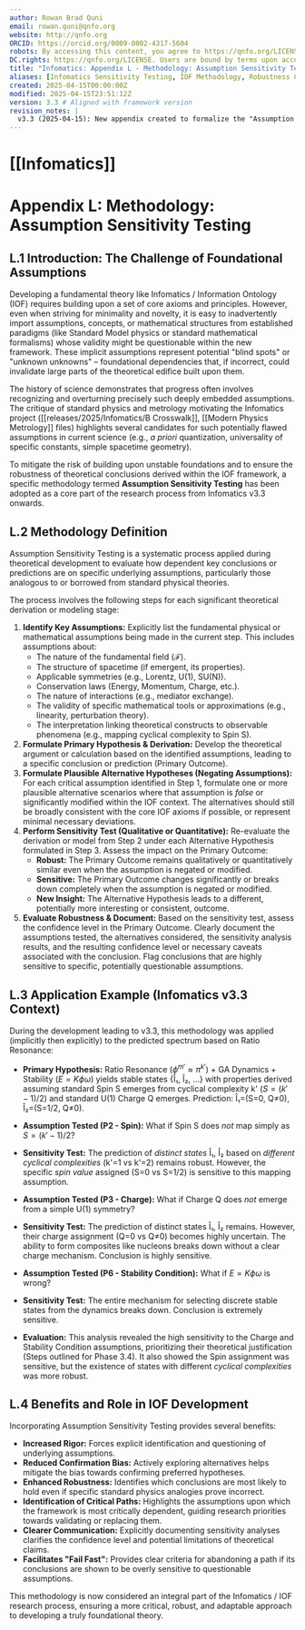 ```yaml
---
author: Rowan Brad Quni
email: rowan.quni@qnfo.org
website: http://qnfo.org
ORCID: https://orcid.org/0009-0002-4317-5604
robots: By accessing this content, you agree to https://qnfo.org/LICENSE. Non-commercial use only. Attribution required.
DC.rights: https://qnfo.org/LICENSE. Users are bound by terms upon access.
title: "Infomatics: Appendix L - Methodology: Assumption Sensitivity Testing"
aliases: [Infomatics Sensitivity Testing, IOF Methodology, Robustness Checks]
created: 2025-04-15T00:00:00Z
modified: 2025-04-15T23:51:12Z
version: 3.3 # Aligned with framework version
revision_notes: |
  v3.3 (2025-04-15): New appendix created to formalize the "Assumption Sensitivity Testing" methodology adopted during Phase 3.3 development. This addresses the critical need to evaluate the robustness of theoretical conclusions against the potential failure of underlying assumptions, particularly those implicitly imported from standard physics paradigms. Essential for maintaining theoretical rigor and avoiding confirmation bias. Adheres to Appendix G style guide.
---
```


# [[Infomatics]]

# Appendix L: Methodology: Assumption Sensitivity Testing

## L.1 Introduction: The Challenge of Foundational Assumptions

Developing a fundamental theory like Infomatics / Information Ontology (IOF) requires building upon a set of core axioms and principles. However, even when striving for minimality and novelty, it is easy to inadvertently import assumptions, concepts, or mathematical structures from established paradigms (like Standard Model physics or standard mathematical formalisms) whose validity might be questionable within the new framework. These implicit assumptions represent potential "blind spots" or "unknown unknowns" – foundational dependencies that, if incorrect, could invalidate large parts of the theoretical edifice built upon them.

The history of science demonstrates that progress often involves recognizing and overturning precisely such deeply embedded assumptions. The critique of standard physics and metrology motivating the Infomatics project ([[releases/2025/Infomatics/B Crosswalk]], [[Modern Physics Metrology]] files) highlights several candidates for such potentially flawed assumptions in current science (e.g., *a priori* quantization, universality of specific constants, simple spacetime geometry).

To mitigate the risk of building upon unstable foundations and to ensure the robustness of theoretical conclusions derived within the IOF framework, a specific methodology termed **Assumption Sensitivity Testing** has been adopted as a core part of the research process from Infomatics v3.3 onwards.

## L.2 Methodology Definition

Assumption Sensitivity Testing is a systematic process applied during theoretical development to evaluate how dependent key conclusions or predictions are on specific underlying assumptions, particularly those analogous to or borrowed from standard physical theories.

The process involves the following steps for each significant theoretical derivation or modeling stage:

1.  **Identify Key Assumptions:** Explicitly list the fundamental physical or mathematical assumptions being made in the current step. This includes assumptions about:
    *   The nature of the fundamental field ($\mathcal{F}$).
    *   The structure of spacetime (if emergent, its properties).
    *   Applicable symmetries (e.g., Lorentz, U(1), SU(N)).
    *   Conservation laws (Energy, Momentum, Charge, etc.).
    *   The nature of interactions (e.g., mediator exchange).
    *   The validity of specific mathematical tools or approximations (e.g., linearity, perturbation theory).
    *   The interpretation linking theoretical constructs to observable phenomena (e.g., mapping cyclical complexity to Spin S).
2.  **Formulate Primary Hypothesis & Derivation:** Develop the theoretical argument or calculation based on the identified assumptions, leading to a specific conclusion or prediction (Primary Outcome).
3.  **Formulate Plausible Alternative Hypotheses (Negating Assumptions):** For each critical assumption identified in Step 1, formulate one or more plausible alternative scenarios where that assumption is *false* or significantly modified within the IOF context. The alternatives should still be broadly consistent with the core IOF axioms if possible, or represent minimal necessary deviations.
4.  **Perform Sensitivity Test (Qualitative or Quantitative):** Re-evaluate the derivation or model from Step 2 under each Alternative Hypothesis formulated in Step 3. Assess the impact on the Primary Outcome:
    *   **Robust:** The Primary Outcome remains qualitatively or quantitatively similar even when the assumption is negated or modified.
    *   **Sensitive:** The Primary Outcome changes significantly or breaks down completely when the assumption is negated or modified.
    *   **New Insight:** The Alternative Hypothesis leads to a different, potentially more interesting or consistent, outcome.
5.  **Evaluate Robustness & Document:** Based on the sensitivity test, assess the confidence level in the Primary Outcome. Clearly document the assumptions tested, the alternatives considered, the sensitivity analysis results, and the resulting confidence level or necessary caveats associated with the conclusion. Flag conclusions that are highly sensitive to specific, potentially questionable assumptions.

## L.3 Application Example (Infomatics v3.3 Context)

During the development leading to v3.3, this methodology was applied (implicitly then explicitly) to the predicted spectrum based on Ratio Resonance:

*   **Primary Hypothesis:** Ratio Resonance ($\phi^{m'} \approx \pi^{k'}$) + GA Dynamics + Stability ($E=K\phi\omega$) yields stable states {Î₁, Î₂, ...} with properties derived assuming standard Spin S emerges from cyclical complexity k' ($S=(k'-1)/2$) and standard U(1) Charge Q emerges. Prediction: Î₁=(S=0, Q≠0), Î₂=(S=1/2, Q≠0).
*   **Assumption Tested (P2 - Spin):** What if Spin S does *not* map simply as $S=(k'-1)/2$?
*   **Sensitivity Test:** The prediction of *distinct states* Î₁, Î₂ based on *different cyclical complexities* (k'=1 vs k'=2) remains robust. However, the specific *spin value* assigned (S=0 vs S=1/2) is sensitive to this mapping assumption.
*   **Assumption Tested (P3 - Charge):** What if Charge Q does *not* emerge from a simple U(1) symmetry?
*   **Sensitivity Test:** The prediction of distinct states Î₁, Î₂ remains. However, their charge assignment (Q=0 vs Q≠0) becomes highly uncertain. The ability to form composites like nucleons breaks down without a clear charge mechanism. Conclusion is highly sensitive.
*   **Assumption Tested (P6 - Stability Condition):** What if $E=K\phi\omega$ is wrong?
*   **Sensitivity Test:** The entire mechanism for selecting discrete stable states from the dynamics breaks down. Conclusion is extremely sensitive.

*   **Evaluation:** This analysis revealed the high sensitivity to the Charge and Stability Condition assumptions, prioritizing their theoretical justification (Steps outlined for Phase 3.4). It also showed the Spin assignment was sensitive, but the existence of states with different *cyclical complexities* was more robust.

## L.4 Benefits and Role in IOF Development

Incorporating Assumption Sensitivity Testing provides several benefits:

*   **Increased Rigor:** Forces explicit identification and questioning of underlying assumptions.
*   **Reduced Confirmation Bias:** Actively exploring alternatives helps mitigate the bias towards confirming preferred hypotheses.
*   **Enhanced Robustness:** Identifies which conclusions are most likely to hold even if specific standard physics analogies prove incorrect.
*   **Identification of Critical Paths:** Highlights the assumptions upon which the framework is most critically dependent, guiding research priorities towards validating or replacing them.
*   **Clearer Communication:** Explicitly documenting sensitivity analyses clarifies the confidence level and potential limitations of theoretical claims.
*   **Facilitates "Fail Fast":** Provides clear criteria for abandoning a path if its conclusions are shown to be overly sensitive to questionable assumptions.

This methodology is now considered an integral part of the Infomatics / IOF research process, ensuring a more critical, robust, and adaptable approach to developing a truly foundational theory.
